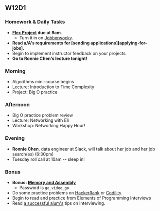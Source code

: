 ## W12D1
### Homework & Daily Tasks
* **[Flex Project][flex-project] due at 9am**.
  * Turn it in on [Jobberwocky][Jobberwocky].
* **Read a/A's requirements for [sending applications][applying-for-jobs].**
* Begin to implement instructor feedback on your projects.
* **Go to Ronnie Chen's lecture tonight!**

### Morning

* Algorithms mini-course begins
* Lecture: Introduction to Time Complexity
* Project: Big O practice

### Afternoon

* Big O practice problem review
* Lecture: Networking with Eli
* Workshop: Networking Happy Hour!

### Evening

* **Ronnie Chen**, data engineer at Slack, will talk about her job and her job search(es) (6:30pm)
* Tuesday roll call at 10am -- sleep in!

### Bonus

* **Bonus: [Memory and Assembly][memory-assembly-lecture]**
  * Password is `go_video_go`
* Do some practice problems on [HackerRank][HackerRank] or [Codility][Codility].
* Begin to read and practice from Elements of Programming Interviews
* Read [a successful alum's][babiak-tips] tips on interviewing.
<!-- Job Search Projects -->

[flex-project]: ../projects/flex-project/flex-project.md

<!-- Internal Resources -->
[Jobberwocky]: http://progress.appacademy.io/jobberwocky

[ronnie-tips]: https://gist.github.com/ronnieftw/7907630469242f0999ea
[babiak-tips]: https://github.com/d-babiak/job-market-notes
<!-- Technical Interview Resources -->
[interview-questions]: https://docs.google.com/a/appacademy.io/spreadsheet/ccc?key=0AnnoREts_wUydHN3UGZfbDZIME1VTEY3Y3pUNWpZZGc#gid=0
[HackerRank]: https://www.hackerrank.com/
[codility]: https://codility.com/
[Codility]: https://codility.com/


<!-- Algorithms Readings & Projects -->
[big-o-readings]: https://github.com/appacademy/job-search-curriculum/tree/master/SF/algorithms/w11d1


<!-- Algorithms Projects & Lectures -->
[memory-assembly-lecture]: https://vimeo.com/175634887
